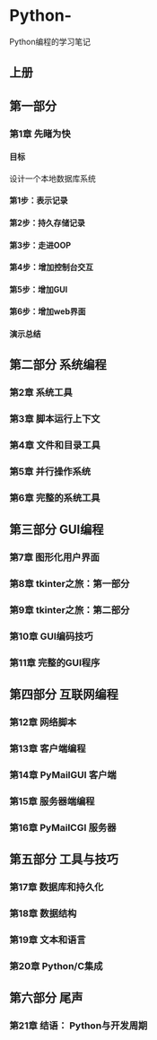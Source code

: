# Python-
Python编程的学习笔记
## 上册
## 第一部分
### 第1章 先睹为快
#### 目标
设计一个本地数据库系统
#### 第1步：表示记录
#### 第2步：持久存储记录
#### 第3步：走进OOP
#### 第4步：增加控制台交互
#### 第5步：增加GUI
#### 第6步：增加web界面
#### 演示总结

## 第二部分 系统编程
### 第2章 系统工具
### 第3章 脚本运行上下文
### 第4章 文件和目录工具
### 第5章 并行操作系统
### 第6章 完整的系统工具

## 第三部分 GUI编程
### 第7章 图形化用户界面
### 第8章 tkinter之旅：第一部分
### 第9章 tkinter之旅：第二部分
### 第10章 GUI编码技巧
### 第11章 完整的GUI程序

## 第四部分 互联网编程
### 第12章 网络脚本
### 第13章 客户端编程
### 第14章 PyMailGUI 客户端
### 第15章 服务器端编程
### 第16章 PyMailCGI 服务器

## 第五部分 工具与技巧
### 第17章 数据库和持久化
### 第18章 数据结构
### 第19章 文本和语言
### 第20章 Python/C集成

## 第六部分 尾声
### 第21章 结语： Python与开发周期
